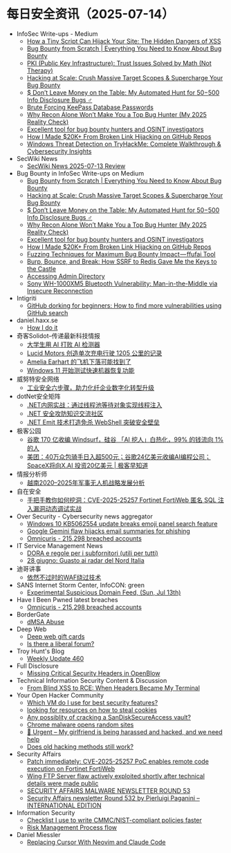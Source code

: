 # 每日安全资讯（2025-07-14）

- InfoSec Write-ups - Medium
  - [How a Tiny Script Can Hijack Your Site: The Hidden Dangers of XSS](https://infosecwriteups.com/how-a-tiny-script-can-hijack-your-site-the-hidden-dangers-of-xss-0df74dd6444f?source=rss----7b722bfd1b8d---4)
  - [Bug Bounty from Scratch | Everything You Need to Know About Bug Bounty](https://infosecwriteups.com/bug-bounty-from-scratch-everything-you-need-to-know-about-bug-bounty-7188d57d36f2?source=rss----7b722bfd1b8d---4)
  - [PKI (Public Key Infrastructure): Trust Issues Solved by Math (Not Therapy)](https://infosecwriteups.com/pki-public-key-infrastructure-trust-issues-solved-by-math-not-therapy-c536b7c2cc24?source=rss----7b722bfd1b8d---4)
  - [Hacking at Scale: Crush Massive Target Scopes & Supercharge Your Bug Bounty](https://infosecwriteups.com/hacking-at-scale-crush-massive-target-scopes-supercharge-your-bug-bounty-dcd856d01601?source=rss----7b722bfd1b8d---4)
  - [$ Don’t Leave Money on the Table: My Automated Hunt for $50-$500 Info Disclosure Bugs ️‍♂️](https://infosecwriteups.com/dont-leave-money-on-the-table-my-automated-hunt-for-50-500-info-disclosure-bugs-%EF%B8%8F-%EF%B8%8F-e088eba923cf?source=rss----7b722bfd1b8d---4)
  - [Brute Forcing KeePass Database Passwords](https://infosecwriteups.com/brute-forcing-keepass-database-passwords-cbe2433b7beb?source=rss----7b722bfd1b8d---4)
  - [Why Recon Alone Won’t Make You a Top Bug Hunter (My 2025 Reality Check)](https://infosecwriteups.com/why-recon-alone-wont-make-you-a-top-bug-hunter-my-2025-reality-check-4d7843e39019?source=rss----7b722bfd1b8d---4)
  - [Excellent tool for bug bounty hunters and OSINT investigators](https://infosecwriteups.com/excellent-tool-for-bug-bounty-hunters-and-osint-investigators-b6655cbabb28?source=rss----7b722bfd1b8d---4)
  - [How I Made $20K+ From Broken Link Hijacking on GitHub Repos](https://infosecwriteups.com/how-i-made-20k-from-broken-link-hijacking-on-github-repos-67d8917912f7?source=rss----7b722bfd1b8d---4)
  - [Windows Threat Detection on TryHackMe: Complete Walkthrough & Cybersecurity Insights](https://infosecwriteups.com/windows-threat-detection-on-tryhackme-complete-walkthrough-cybersecurity-insights-de3fc235968d?source=rss----7b722bfd1b8d---4)
- SecWiki News
  - [SecWiki News 2025-07-13 Review](http://www.sec-wiki.com/?2025-07-13)
- Bug Bounty in InfoSec Write-ups on Medium
  - [Bug Bounty from Scratch | Everything You Need to Know About Bug Bounty](https://infosecwriteups.com/bug-bounty-from-scratch-everything-you-need-to-know-about-bug-bounty-7188d57d36f2?source=rss----7b722bfd1b8d--bug_bounty)
  - [Hacking at Scale: Crush Massive Target Scopes & Supercharge Your Bug Bounty](https://infosecwriteups.com/hacking-at-scale-crush-massive-target-scopes-supercharge-your-bug-bounty-dcd856d01601?source=rss----7b722bfd1b8d--bug_bounty)
  - [$ Don’t Leave Money on the Table: My Automated Hunt for $50-$500 Info Disclosure Bugs ️‍♂️](https://infosecwriteups.com/dont-leave-money-on-the-table-my-automated-hunt-for-50-500-info-disclosure-bugs-%EF%B8%8F-%EF%B8%8F-e088eba923cf?source=rss----7b722bfd1b8d--bug_bounty)
  - [Why Recon Alone Won’t Make You a Top Bug Hunter (My 2025 Reality Check)](https://infosecwriteups.com/why-recon-alone-wont-make-you-a-top-bug-hunter-my-2025-reality-check-4d7843e39019?source=rss----7b722bfd1b8d--bug_bounty)
  - [Excellent tool for bug bounty hunters and OSINT investigators](https://infosecwriteups.com/excellent-tool-for-bug-bounty-hunters-and-osint-investigators-b6655cbabb28?source=rss----7b722bfd1b8d--bug_bounty)
  - [How I Made $20K+ From Broken Link Hijacking on GitHub Repos](https://infosecwriteups.com/how-i-made-20k-from-broken-link-hijacking-on-github-repos-67d8917912f7?source=rss----7b722bfd1b8d--bug_bounty)
  - [Fuzzing Techniques for Maximum Bug Bounty Impact — ffufai Tool](https://infosecwriteups.com/fuzzing-techniques-for-maximum-bug-bounty-impact-ffufai-tool-74e21735d6f1?source=rss----7b722bfd1b8d--bug_bounty)
  - [Burp, Bounce, and Break: How SSRF to Redis Gave Me the Keys to the Castle](https://infosecwriteups.com/burp-bounce-and-break-how-ssrf-to-redis-gave-me-the-keys-to-the-castle-19ba546093e4?source=rss----7b722bfd1b8d--bug_bounty)
  - [Accessing Admin Directory](https://infosecwriteups.com/accessing-admin-directory-eec04145a0fc?source=rss----7b722bfd1b8d--bug_bounty)
  - [Sony WH-1000XM5 Bluetooth Vulnerability: Man-in-the-Middle via Insecure Reconnection](https://infosecwriteups.com/sony-wh-1000xm5-bluetooth-vulnerability-man-in-the-middle-via-insecure-reconnection-cb1125e2f77b?source=rss----7b722bfd1b8d--bug_bounty)
- Intigriti
  - [GitHub dorking for beginners: How to find more vulnerabilities using GitHub search](https://www.intigriti.com/researchers/blog/hacking-tools/advanced-github-dorking-guide)
- daniel.haxx.se
  - [How I do it](https://daniel.haxx.se/blog/2025/07/13/how-i-do-it/)
- 奇客Solidot–传递最新科技情报
  - [大学生用 AI 打败 AI 检测器](https://www.solidot.org/story?sid=81783)
  - [Lucid Motors 创造单次充电行驶 1205 公里的记录](https://www.solidot.org/story?sid=81782)
  - [Amelia Earhart 的飞机下落可能找到了](https://www.solidot.org/story?sid=81781)
  - [Windows 11 开始测试快速机器恢复功能](https://www.solidot.org/story?sid=81780)
- 威努特安全网络
  - [工业安全六步骤，助力化纤企业数字化转型升级](https://mp.weixin.qq.com/s?__biz=MzAwNTgyODU3NQ==&mid=2651134314&idx=1&sn=38c6d036f677da15478b92b9e394b382)
- dotNet安全矩阵
  - [.NET内网实战：通过线程池等待对象实现线程注入](https://mp.weixin.qq.com/s?__biz=MzUyOTc3NTQ5MA==&mid=2247500073&idx=1&sn=70def9028da43f156cc586ca9b2f6fc3)
  - [.NET 安全攻防知识交流社区](https://mp.weixin.qq.com/s?__biz=MzUyOTc3NTQ5MA==&mid=2247500073&idx=2&sn=9bf564c7b3a016326d2f647fe535a202)
  - [.NET Emit 技术打造免杀 WebShell 突破安全壁垒](https://mp.weixin.qq.com/s?__biz=MzUyOTc3NTQ5MA==&mid=2247500073&idx=3&sn=1b429e6f4c62558d01b04dc3bc62fc13)
- 极客公园
  - [谷歌 170 亿收编 Windsurf，硅谷 「AI 挖人」白热化，99% 的钱流向 1% 的人](https://mp.weixin.qq.com/s?__biz=MTMwNDMwODQ0MQ==&mid=2653082640&idx=1&sn=30bf214238a35fe76c69166ed7bb3814)
  - [美团：40万众包骑手日入超500元；谷歌24亿美元收编AI编程公司；SpaceX将向X.AI 投资20亿美元 | 极客早知道](https://mp.weixin.qq.com/s?__biz=MTMwNDMwODQ0MQ==&mid=2653082621&idx=1&sn=c92068ab0f35c556a553784236b88afc)
- 情报分析师
  - [越南2020–2025年军事无人机战略发展分析](https://mp.weixin.qq.com/s?__biz=MzA3Mjc1MTkwOA==&mid=2650561772&idx=1&sn=8a746c83354b713639a1f4233301e411)
- 自在安全
  - [手把手教你如何挖洞：CVE-2025-25257 Fortinet FortiWeb 匿名 SQL 注入漏洞动态调试实战](https://mp.weixin.qq.com/s?__biz=Mzk0NTU5Mjg0Ng==&mid=2247492236&idx=1&sn=8d8564b4b92621d0ce1783198a801077)
- Over Security - Cybersecurity news aggregator
  - [Windows 10 KB5062554 update breaks emoji panel search feature](https://www.bleepingcomputer.com/news/microsoft/windows-10-kb5062554-update-breaks-emoji-panel-search-feature/)
  - [Google Gemini flaw hijacks email summaries for phishing](https://www.bleepingcomputer.com/news/security/google-gemini-flaw-hijacks-email-summaries-for-phishing/)
  - [Omnicuris - 215,298 breached accounts](https://haveibeenpwned.com/Breach/Omnicuris)
- IT Service Management News
  - [DORA e regole per i subfornitori (utili per tutti)](http://blog.cesaregallotti.it/2025/07/dora-e-regole-per-i-subfornitori-utili.html)
  - [28 giugno: Guasto ai radar del Nord Italia](http://blog.cesaregallotti.it/2025/07/28-giugno-guasto-ai-radar-del-nord.html)
- 迪哥讲事
  - [依然不过时的WAF绕过技术](https://mp.weixin.qq.com/s?__biz=MzIzMTIzNTM0MA==&mid=2247497884&idx=1&sn=ece312b9a38c44d79d3721eb53976087)
- SANS Internet Storm Center, InfoCON: green
  - [Experimental Suspicious Domain Feed, (Sun, Jul 13th)](https://isc.sans.edu/diary/rss/32102)
- Have I Been Pwned latest breaches
  - [Omnicuris - 215,298 breached accounts](https://haveibeenpwned.com/Breach/Omnicuris)
- BorderGate
  - [dMSA Abuse](https://www.bordergate.co.uk/dmsa-abuse/)
- Deep Web
  - [Deep web gift cards](https://www.reddit.com/r/deepweb/comments/1lyxojn/deep_web_gift_cards/)
  - [Is there a liberal forum?](https://www.reddit.com/r/deepweb/comments/1lyewad/is_there_a_liberal_forum/)
- Troy Hunt's Blog
  - [Weekly Update 460](https://www.troyhunt.com/weekly-update-460/)
- Full Disclosure
  - [Missing Critical Security Headers in OpenBlow](https://seclists.org/fulldisclosure/2025/Jul/13)
- Technical Information Security Content & Discussion
  - [From Blind XSS to RCE: When Headers Became My Terminal](https://www.reddit.com/r/netsec/comments/1lyfkpu/from_blind_xss_to_rce_when_headers_became_my/)
- Your Open Hacker Community
  - [Which VM do I use for best security features?](https://www.reddit.com/r/HowToHack/comments/1lyxp5j/which_vm_do_i_use_for_best_security_features/)
  - [looking for resources on how to steal cookies](https://www.reddit.com/r/HowToHack/comments/1lysmb6/looking_for_resources_on_how_to_steal_cookies/)
  - [Any possiblity of cracking a SanDiskSecureAccess vault?](https://www.reddit.com/r/HowToHack/comments/1lyphmb/any_possiblity_of_cracking_a_sandisksecureaccess/)
  - [Chrome malware opens random sites](https://www.reddit.com/r/HowToHack/comments/1lyozr2/chrome_malware_opens_random_sites/)
  - [📣 Urgent – My girlfriend is being harassed and hacked, and we need help](https://www.reddit.com/r/HowToHack/comments/1lyxcxg/urgent_my_girlfriend_is_being_harassed_and_hacked/)
  - [Does old hacking methods still work?](https://www.reddit.com/r/HowToHack/comments/1lyjcp1/does_old_hacking_methods_still_work/)
- Security Affairs
  - [Patch immediately: CVE-2025-25257 PoC enables remote code execution on Fortinet FortiWeb](https://securityaffairs.com/179874/security/patch-immediately-cve-2025-25257-poc-enables-remote-code-execution-on-fortinet-fortiweb.html)
  - [Wing FTP Server flaw actively exploited shortly after technical details were made public](https://securityaffairs.com/179861/hacking/wing-ftp-server-flaw-actively-exploited-shortly-after-technical-details-were-made-public.html)
  - [SECURITY AFFAIRS MALWARE NEWSLETTER ROUND 53](https://securityaffairs.com/179854/breaking-news/security-affairs-malware-newsletter-round-52-2.html)
  - [Security Affairs newsletter Round 532 by Pierluigi Paganini – INTERNATIONAL EDITION](https://securityaffairs.com/179847/breaking-news/security-affairs-newsletter-round-532-by-pierluigi-paganini-international-edition.html)
- Information Security
  - [Checklist I use to write CMMC/NIST-compliant policies faster](https://www.reddit.com/r/Information_Security/comments/1lz076f/checklist_i_use_to_write_cmmcnistcompliant/)
  - [Risk Management Process flow](https://www.reddit.com/r/Information_Security/comments/1lyz72u/risk_management_process_flow/)
- Daniel Miessler
  - [Replacing Cursor With Neovim and Claude Code](https://danielmiessler.com/blog/replacing-cursor-with-neovim-claude-code)
